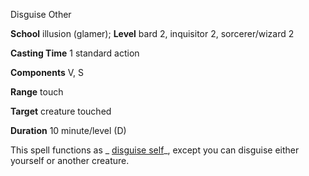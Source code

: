 Disguise Other

**School** illusion (glamer); **Level** bard 2, inquisitor 2, sorcerer/wizard 2

**Casting Time** 1 standard action

**Components** V, S

**Range** touch

**Target** creature touched

**Duration** 10 minute/level (D)

This spell functions as _ [disguise self](spells/disguiseSelf.md#_disguise-self)_, except you can disguise either yourself or another creature.

